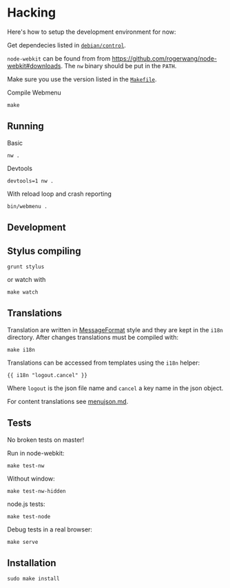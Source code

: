 # Hacking

Here's how to setup the development environment for now:

Get dependecies listed in [`debian/control`](https://github.com/opinsys/opinsys-debs/blob/master/packages/webmenu/debian/control).

`node-webkit` can be found from from <https://github.com/rogerwang/node-webkit#downloads>.
The `nw` binary should be put in the `PATH`.

Make sure you use the version listed in the [`Makefile`](https://github.com/opinsys/webmenu/blob/master/Makefile).

Compile Webmenu

    make

## Running

Basic

    nw .

Devtools

    devtools=1 nw .
    
With reload loop and crash reporting

    bin/webmenu .

## Development

## Stylus compiling

    grunt stylus

or watch with

    make watch

## Translations

Translation are written in [MessageFormat][] style and they are kept in the
`i18n` directory. After changes translations must be compiled with:

    make i18n

Translations can be accessed from templates using the `i18n` helper:

    {{ i18n "logout.cancel" }}

Where `logout` is the json file name and `cancel` a key name in the json
object.

For content translations see [menujson.md][menujson_i18n].

## Tests

No broken tests on master!

Run in node-webkit:

    make test-nw

Without window:

    make test-nw-hidden

node.js tests:

    make test-node

Debug tests in a real browser:

    make serve

## Installation

    sudo make install


[Travis-CI]: https://travis-ci.org/opinsys/webmenu
[PhantomJS]: http://phantomjs.org/
[MessageFormat]: https://github.com/SlexAxton/messageformat.js
[menujson_i18n]: https://github.com/opinsys/webmenu/blob/master/docs/menujson.md#translations
